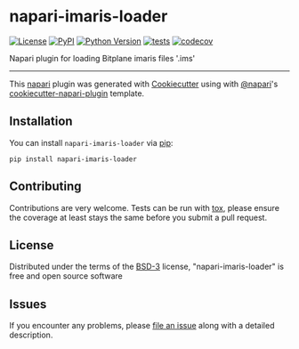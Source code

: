 # napari-imaris-loader

[![License](https://img.shields.io/pypi/l/napari-imaris-loader.svg?color=green)](https://github.com/AlanMWatson/napari-imaris-loader/raw/master/LICENSE)
[![PyPI](https://img.shields.io/pypi/v/napari-imaris-loader.svg?color=green)](https://pypi.org/project/napari-imaris-loader)
[![Python Version](https://img.shields.io/pypi/pyversions/napari-imaris-loader.svg?color=green)](https://python.org)
[![tests](https://github.com/AlanMWatson/napari-imaris-loader/workflows/tests/badge.svg)](https://github.com/AlanMWatson/napari-imaris-loader/actions)
[![codecov](https://codecov.io/gh/AlanMWatson/napari-imaris-loader/branch/master/graph/badge.svg)](https://codecov.io/gh/AlanMWatson/napari-imaris-loader)

Napari plugin for loading Bitplane imaris files '.ims'

----------------------------------

This [napari] plugin was generated with [Cookiecutter] using with [@napari]'s [cookiecutter-napari-plugin] template.

<!--
Don't miss the full getting started guide to set up your new package:
https://github.com/napari/cookiecutter-napari-plugin#getting-started

and review the napari docs for plugin developers:
https://napari.org/docs/plugins/index.html
-->

## Installation

You can install `napari-imaris-loader` via [pip]:

    pip install napari-imaris-loader

## Contributing

Contributions are very welcome. Tests can be run with [tox], please ensure
the coverage at least stays the same before you submit a pull request.

## License

Distributed under the terms of the [BSD-3] license,
"napari-imaris-loader" is free and open source software

## Issues

If you encounter any problems, please [file an issue] along with a detailed description.

[napari]: https://github.com/napari/napari
[Cookiecutter]: https://github.com/audreyr/cookiecutter
[@napari]: https://github.com/napari
[MIT]: http://opensource.org/licenses/MIT
[BSD-3]: http://opensource.org/licenses/BSD-3-Clause
[GNU GPL v3.0]: http://www.gnu.org/licenses/gpl-3.0.txt
[GNU LGPL v3.0]: http://www.gnu.org/licenses/lgpl-3.0.txt
[Apache Software License 2.0]: http://www.apache.org/licenses/LICENSE-2.0
[Mozilla Public License 2.0]: https://www.mozilla.org/media/MPL/2.0/index.txt
[cookiecutter-napari-plugin]: https://github.com/napari/cookiecutter-napari-plugin

[file an issue]: https://github.com/AlanMWatson/napari-imaris-loader/issues

[napari]: https://github.com/napari/napari
[tox]: https://tox.readthedocs.io/en/latest/
[pip]: https://pypi.org/project/pip/
[PyPI]: https://pypi.org/
